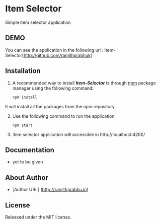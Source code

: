 # Item Selector

Simple item selector application

## DEMO

   You can see the application in the following url : Item-Selector[http://github.com/ranjithprabhuk]


## Installation

1. A recommended way to install ***Item-Selector*** is through [npm](https://www.npmjs.com/) package manager using the following command:

	  ```
	  npm install 
	  ```

  It will install all the packages from the npm repository.
  
2. Use the following command to run the application

	```
	npm start
	```


3. Item selector application will accessible in http://localhost:4200/


## Documentation

- yet to be given

## About Author
* [Author URL] (http://ranjithprabhu.in)


## License
Released under the MIT license.
